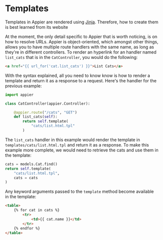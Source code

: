 # Templates

Templates in Appier are rendered using [Jinja](http://jinja.pocoo.org/). Therefore,
how to create them is best learned from its website

At the moment, the only detail specific to Appier that is worth noticing, is on how
to resolve URLs. Appier is object-oriented, which amongst other things, allows you 
to have multiple route handlers with the same name, as long as they're in different 
controllers. To render an hyperlink for an handler named ``list_cats`` that is in the
``CatController``, you would do the following:

```html
<a href="{{ url_for('cat.list_cats') }}">List Cats</a>
```

With the syntax explained, all you need to know know is how to render a template
and return it as a response to a request. Here's the handler for the previous example:

```python
import appier

class CatController(appier.Controller):

    @appier.route("/cats", "GET")
    def list_cats(self):
        return self.template(
            "cats/list.html.tpl"
        )
```

The ``list_cats`` handler in this example would render the template in 
``templates/cats/list.html.tpl`` and return it as a response. To make this example more
complete, we would need to retrieve the cats and use them in the template:

```python
cats = models.Cat.find()
return self.template(
    "cats/list.html.tpl",
    cats = cats
)
```

Any keyword arguments passed to the ``template`` method become available in the template:

```html
<table>
    {% for cat in cats %}
    	<tr>
    		<td>{{ cat.name }}</td>
    	</tr>
    {% endfor %}
</table>
```
